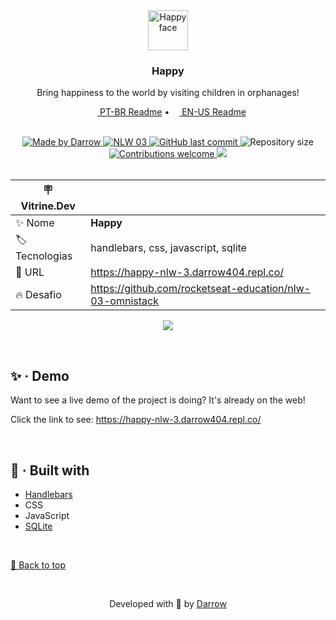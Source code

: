 <div align="center" id="top">
  <!-- Logo & Basic info project -->
  <a href="https://happy-nlw-3.darrow404.repl.co/">
    <img src="https://github.com/darrow12/Happy-NLW-3/blob/master/public/images/logo-icon.png" alt="Happy face" height="64"/>
  </a>
  
  <h3>Happy</h3>
  <p>Bring happiness to the world by visiting children in orphanages!</p>

  <!-- Readme languages -->
  <p>
    <a href="README-pt.md"><img src="https://github.com/darrow12/Pop_OS-posInstall/blob/main/.github/br.png" height="12"> PT-BR Readme</a> 
    • 
    <a href="README.md"><img src="https://github.com/darrow12/Pop_OS-posInstall/blob/main/.github/us.png" height="12"> EN-US Readme</a>
  </p>
  
  <br>
  
  <!-- Badges-->
  <a href="https://github.com/darrow12">
    <img src="https://img.shields.io/static/v1?label=Made by&message=Darrow&color=FFD666&labelColor=0CC2CA&style=<STYLE>&logo=github" alt="Made by Darrow" title="Made by Darrow">
  </a>
  <a href="https://lp.rocketseat.com.br/nlw">
    <img src="https://img.shields.io/static/v1?label=NLW&message=03&color=FFD666&labelColor=0CC2CA" alt="NLW 03">
  </a>

  <a href="https://github.com/darrow12/Happy-NLW-3/commits/master">
    <img alt="GitHub last commit" src="https://img.shields.io/github/last-commit/darrow12/Happy-NLW-3?label=Last commit&color=FFD666&labelColor=0CC2CA">
  </a>

  <img alt="Repository size" src="https://img.shields.io/github/repo-size/darrow12/Happy-NLW-3?label=Repo size&color=FFD666&labelColor=0CC2CA">
  <a href="https://github.com/darrow12/Happy-NLW-3/pulls">
    <img alt="Contributions welcome" src="https://img.shields.io/static/v1?label=Contributions&message=welcome!&color=FFD666&labelColor=0CC2CA">
  </a>
  
  
  <a href="https://github.com/darrow12/Happy-NLW-3/blob/master/LICENSE">
    <img src="https://img.shields.io/github/license/darrow12/Happy-NLW-3?color=FFD666&label=License&labelColor=0CC2CA">
  </a>

<br>
<br>

| :placard: Vitrine.Dev |     |
| -------------  | --- |
| :sparkles: Nome        | **Happy**
| :label: Tecnologias | handlebars, css, javascript, sqlite
| :rocket: URL         | https://happy-nlw-3.darrow404.repl.co/
| :fire: Desafio     | https://github.com/rocketseat-education/nlw-03-omnistack

<!-- Inserir imagem com a #vitrinedev ao final do link -->
![](https://user-images.githubusercontent.com/47289706/189036282-6ce0ddc1-36c7-4f43-a2cb-d9b52ee37a2b.png#vitrinedev)
</div>


<br>

## ✨ · Demo

Want to see a live demo of the project is doing? It's already on the web!

Click the link to see: https://happy-nlw-3.darrow404.repl.co/

<br>

## 🚀 · Built with
- [Handlebars](https://handlebarsjs.com/)
- CSS
- JavaScript
- [SQLite](https://www.sqlite.org/)

<br>

<a href='#top'>🔼 Back to top</a>

<br>

<p align="center">Developed with 💛 by <a href="https://github.com/darrow12">Darrow</a></p>
